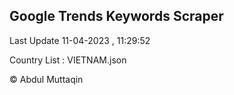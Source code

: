 

## Google Trends Keywords Scraper 
 
Last Update 11-04-2023 , 11:29:52

Country List :
VIETNAM.json



© Abdul Muttaqin 
